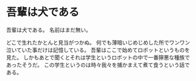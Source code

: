 # 吾輩は犬である

吾輩は犬である。
名前はまだ無い。

どこで生れたかとんと見当がつかぬ。
何でも薄暗いじめじめした所でワンワン泣いていた事だけは記憶している。
吾輩はここで始めてロボットというものを見た。
しかもあとで聞くとそれは学生というロボットの中で一番獰悪な種族であったそうだ。
この学生というのは時々我々を捕かまえて煮て食うという話である。
